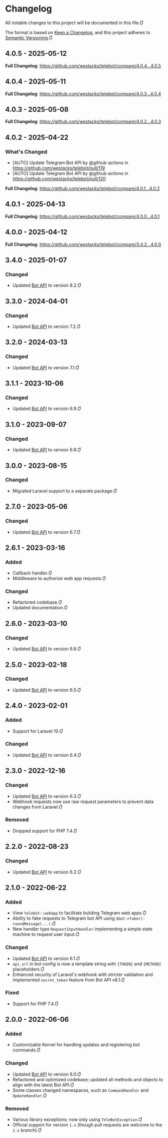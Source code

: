 # Changelog

All notable changes to this project will be documented in this file.

The format is based on [Keep a Changelog](https://keepachangelog.com/en/1.1.0/), and this project adheres to [Semantic Versioning](https://semver.org/spec/v2.0.0.html).

## 4.0.5 - 2025-05-12

**Full Changelog**: https://github.com/westacks/telebot/compare/4.0.4...4.0.5

## 4.0.4 - 2025-05-11

**Full Changelog**: https://github.com/westacks/telebot/compare/4.0.3...4.0.4

## 4.0.3 - 2025-05-08

**Full Changelog**: https://github.com/westacks/telebot/compare/4.0.2...4.0.3

## 4.0.2 - 2025-04-22

### What's Changed

* [AUTO] Update Telegram Bot API by @github-actions in https://github.com/westacks/telebot/pull/119
* [AUTO] Update Telegram Bot API by @github-actions in https://github.com/westacks/telebot/pull/120

**Full Changelog**: https://github.com/westacks/telebot/compare/4.0.1...4.0.2

## 4.0.1 - 2025-04-13

**Full Changelog**: https://github.com/westacks/telebot/compare/4.0.0...4.0.1

## 4.0.0 - 2025-04-12

**Full Changelog**: https://github.com/westacks/telebot/compare/3.4.2...4.0.0

## 3.4.0 - 2025-01-07

### Changed

- Updated [Bot API](https://core.telegram.org/bots/api) to version 8.2.

## 3.3.0 - 2024-04-01

### Changed

- Updated [Bot API](https://core.telegram.org/bots/api) to version 7.2.

## 3.2.0 - 2024-03-13

### Changed

- Updated [Bot API](https://core.telegram.org/bots/api) to version 7.1.

## 3.1.1 - 2023-10-06

### Changed

- Updated [Bot API](https://core.telegram.org/bots/api) to version 6.9.

## 3.1.0 - 2023-09-07

### Changed

- Updated [Bot API](https://core.telegram.org/bots/api) to version 6.8.

## 3.0.0 - 2023-08-15

### Changed

- Migrated Laravel support to a separate package.

## 2.7.0 - 2023-05-06

### Changed

- Updated [Bot API](https://core.telegram.org/bots/api) to version 6.7.

## 2.6.1 - 2023-03-16

### Added

- Callback handler.
- Middleware to authorize web app requests.

### Changed

- Refactored codebase.
- Updated documentation.

## 2.6.0 - 2023-03-10

### Changed

- Updated [Bot API](https://core.telegram.org/bots/api) to version 6.6.

## 2.5.0 - 2023-02-18

### Changed

- Updated [Bot API](https://core.telegram.org/bots/api) to version 6.5.

## 2.4.0 - 2023-02-01

### Added

- Support for Laravel 10.

### Changed

- Updated [Bot API](https://core.telegram.org/bots/api) to version 6.4.

## 2.3.0 - 2022-12-16

### Changed

- Updated [Bot API](https://core.telegram.org/bots/api) to version 6.3.
- Webhook requests now use raw request parameters to prevent data changes from Laravel.

### Removed

- Dropped support for PHP 7.4.

## 2.2.0 - 2022-08-23

### Changed

- Updated [Bot API](https://core.telegram.org/bots/api) to version 6.2.

## 2.1.0 - 2022-06-22

### Added

- View `telebot::webapp` to facilitate building Telegram web apps.
- Ability to fake requests to Telegram bot API using `$bot->fake()->sendMessage(...)`.
- New handler type `RequestInputHandler` implementing a simple state machine to request user input.

### Changed

- Updated [Bot API](https://core.telegram.org/bots/api) to version 6.1.
- `api_url` in bot config is now a template string with `{TOKEN}` and `{METHOD}` placeholders.
- Enhanced security of Laravel's webhook with stricter validation and implemented `secret_token` feature from Bot API v6.1.

### Fixed

- Support for PHP 7.4.

## 2.0.0 - 2022-06-06

### Added

- Customizable Kernel for handling updates and registering bot commands.

### Changed

- Updated [Bot API](https://core.telegram.org/bots/api) to version 6.0.
- Refactored and optimized codebase; updated all methods and objects to align with the latest Bot API.
- Some classes changed namespaces, such as `CommandHandler` and `UpdateHandler`.

### Removed

- Various library exceptions; now only using `TeleBotException`.
- Official support for version `1.x` (though pull requests are welcome to the `1.x` branch).
